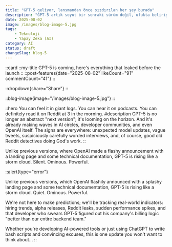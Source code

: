 ```yaml
---
title: "GPT-5 geliyor, lansmandan önce sızdırılan her şey burada"
description: "GPT-5 artık soyut bir sonraki sürüm değil, ufukta beliriyor. Ve şimdiden yapay zekaçevrelerinde, geliştirici topluluklarında ve hatta OpenAI nin kendisinde yankı uyandırmaya başladı. İşaretler her yerde: beklenmedik model güncellemeleri, muğlak tweetler, şüpheli derecede dikkatli ifadelerle yazılmış röportajlar ve tabii ki, Tanrı'nın işini yapan eski güzel Reddit dedektifleri."
date: 2025-08-02
image: /images/blog-image-5.jpg
tags:
    - Teknoloji
    - Yapay Zeka (AI)
category: AI
status: draft
changeSlug: blog-5
---
```


::card
::my-title
GPT-5 is coming, here's everything that leaked before the launch
::
::post-features{date="2025-08-02" likeCount="91" commentCount="41"}
::

::dropdown{share="Share"}
::

::blog-image{image="/images/blog-image-5.jpg"}
::

::hero
You can feel it in giant logs. You can hear it on podcasts. You can definitely read it on Reddit at 3 in the morning.
#description
GPT-5 is no longer an abstract "next version"; it's looming on the horizon. And it's already making waves in AI circles, developer communities, and even OpenAI itself. The signs are everywhere: unexpected model updates, vague tweets, suspiciously carefully worded interviews, and, of course, good old Reddit detectives doing God's work.
::

Unlike previous versions, where OpenAI made a flashy announcement with a landing page and some technical documentation, GPT-5 is rising like a storm cloud. Silent. Ominous. Powerful.

::alert{type="error"}

Unlike previous versions, which OpenAI flashily announced with a splashy landing page and some technical documentation, GPT-5 is rising like a storm cloud. Quiet. Ominous. Powerful.

We're not here to make predictions; we'll be tracking real-world indicators: hiring trends, alpha releases, Reddit leaks, sudden performance spikes, and that developer who swears GPT-5 figured out his company's billing logic "better than our entire backend team."

Whether you're developing AI-powered tools or just using ChatGPT to write bash scripts and convincing excuses, this is one update you won't want to think about...
::